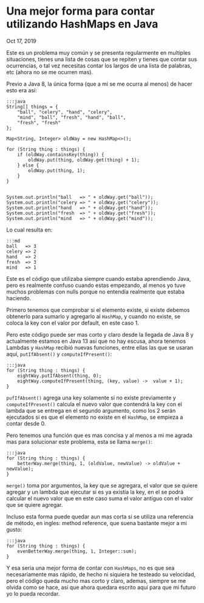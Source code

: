 # Una mejor forma para contar utilizando HashMaps en Java

<time datetime="2019-10-17"> Oct 17, 2019 </time>

Este es un problema muy común y se presenta regularmente en multiples 
situaciones, tienes una lista de cosas que se repiten y tienes que contar sus 
ocurrencias, o tal vez necesitas contar los largos de una lista de palabras, 
etc (ahora no se me ocurren mas).

Previo a Java 8, la única forma (que a mi se me ocurra al menos) de hacer esto 
era así: 

    :::java
    String[] things = {
        "ball", "celery", "hand", "celery", 
        "mind", "ball", "fresh", "hand", "ball", 
        "fresh", "fresh"
    };

    Map<String, Integer> oldWay = new HashMap<>();

    for (String thing : things) {
        if (oldWay.containsKey(thing)) {
            oldWay.put(thing, oldWay.get(thing) + 1);
        } else {
            oldWay.put(thing, 1);
        }
    }


    System.out.println("ball   => " + oldWay.get("ball"));
    System.out.println("celery => " + oldWay.get("celery"));
    System.out.println("hand   => " + oldWay.get("hand"));
    System.out.println("fresh  => " + oldWay.get("fresh"));
    System.out.println("mind   => " + oldWay.get("mind"));

Lo cual resulta en:

    :::md
    ball   => 3
    celery => 2
    hand   => 2
    fresh  => 3
    mind   => 1

Este es el código que utilizaba siempre cuando estaba aprendiendo Java, pero 
es realmente confuso cuando estas empezando, al menos yo tuve muchos problemas 
con nulls porque no entendía realmente que estaba haciendo. 

Primero tenemos que comprobar si el elemento existe, si existe debemos 
obtenerlo para sumarlo y agregarlo al `HashMap`, y cuando no existe, se coloca 
la key con el valor por default, en este caso 1.

Pero este código puede ser mas corto y claro desde la llegada de Java 8 y 
actualmente estamos en Java 13 así que no hay escusa, ahora tenemos Lambdas y 
`HashMap` recibió nuevas funciones, entre ellas las que se usaran aquí, 
`putIfAbsent()` y `computeIfPresent()`: 

    :::java
    for (String thing : things) {
        eightWay.putIfAbsent(thing, 0);
        eightWay.computeIfPresent(thing, (key, value) ->  value + 1);
    }

`pufIfAbsent()` agrega una key solamente si no existe previamente y 
`computeIfPresent()` calcula el nuevo valor que contendrá la key con el 
lambda que se entrega en el segundo argumento, como los 2 serán ejecutados si 
es que el elemento no existe en el `HashMap`, se empieza a contar desde 0.

Pero tenemos una función que es mas concisa y al menos a mi me agrada mas para 
solucionar este problema, esta se llama `merge()`:

    :::java
    for (String thing : things) {
        betterWay.merge(thing, 1, (oldValue, newValue) -> oldValue + newValue);
    }

`merge()` toma por argumentos, la key que se agregara, el valor que se quiere 
agregar y un lambda que ejecutar si es ya existía la key, en el se podrá 
calcular el nuevo valor que en este caso suma el valor antiguo con el valor 
que se quiere agregar.

Incluso esta forma puede quedar aun mas corta si se utiliza una referencia de 
método, en ingles: method reference, que suena bastante mejor a mi gusto:

    :::java
    for (String thing : things) {
        evenBetterWay.merge(thing, 1, Integer::sum);
    }

Y esa seria una mejor forma de contar con `HashMaps`, no es que sea 
necesariamente mas rápido, de hecho ni siquiera he testeado su velocidad, pero 
el código queda mucho mas corto y claro, ademas, siempre se me olvida como se 
hace, así que ahora quedara escrito aquí para que mi futuro yo lo pueda 
recordar.
